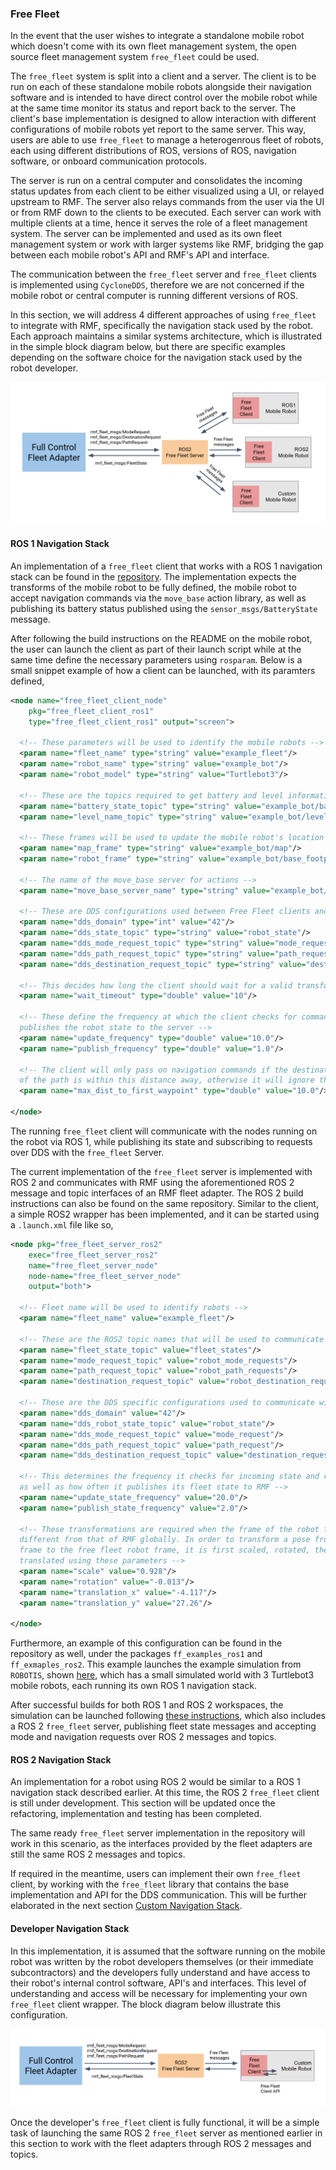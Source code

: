 
### Free Fleet

In the event that the user wishes to integrate a standalone mobile robot which doesn't come with its own fleet management system, the open source fleet management system `free_fleet` could be used.

The `free_fleet` system is split into a client and a server. The client is to be run on each of these standalone mobile robots alongside their navigation software and is intended to have direct control over the mobile robot while at the same time monitor its status and report back to the server. The client's base implementation is designed to allow interaction with different configurations of mobile robots yet report to the same server. This way, users are able to use `free_fleet` to manage a heterogenrous fleet of robots, each using different distributions of ROS, versions of ROS, navigation software, or onboard communication protocols.

The server is run on a central computer and consolidates the incoming status updates from each client to be either visualized using a UI, or relayed upstream to RMF. The server also relays commands from the user via the UI or from RMF down to the clients to be executed. Each server can work with multiple clients at a time, hence it serves the role of a fleet management system. The server can be implemented and used as its own fleet management system or work with larger systems like RMF, bridging the gap between each mobile robot's API and RMF's API and interface.

The communication between the `free_fleet` server and `free_fleet` clients is implemented using `CycloneDDS`, therefore we are not concerned if the mobile robot or central computer is running different versions of ROS.

In this section, we will address 4 different approaches of using `free_fleet` to integrate with RMF, specifically the navigation stack used by the robot. Each approach maintains a similar systems architecture, which is illustrated in the simple block diagram below, but there are specific examples depending on the software choice for the navigation stack used by the robot developer.

<img src="images/free_fleet_block_diagram.png">

#### ROS 1 Navigation Stack

An implementation of a `free_fleet` client that works with a ROS 1 navigation stack can be found in the [repository](https://github.com/osrf/free_fleet). The implementation expects the transforms of the mobile robot to be fully defined, the mobile robot to accept navigation commands via the `move_base` action library, as well as publishing its battery status published using the `sensor_msgs/BatteryState` message.

After following the build instructions on the README on the mobile robot, the user can launch the client as part of their launch script while at the same time define the necessary parameters using `rosparam`. Below is a small snippet example of how a client can be launched, with its paramters defined,

```xml
<node name="free_fleet_client_node"
    pkg="free_fleet_client_ros1"
    type="free_fleet_client_ros1" output="screen">

  <!-- These parameters will be used to identify the mobile robots -->
  <param name="fleet_name" type="string" value="example_fleet"/>
  <param name="robot_name" type="string" value="example_bot"/>
  <param name="robot_model" type="string" value="Turtlebot3"/>

  <!-- These are the topics required to get battery and level information -->
  <param name="battery_state_topic" type="string" value="example_bot/battery_state"/>
  <param name="level_name_topic" type="string" value="example_bot/level_name"/>

  <!-- These frames will be used to update the mobile robot's location -->
  <param name="map_frame" type="string" value="example_bot/map"/>
  <param name="robot_frame" type="string" value="example_bot/base_footprint"/>

  <!-- The name of the move_base server for actions -->
  <param name="move_base_server_name" type="string" value="example_bot/move_base"/>

  <!-- These are DDS configurations used between Free Fleet clients and servers -->
  <param name="dds_domain" type="int" value="42"/>
  <param name="dds_state_topic" type="string" value="robot_state"/>
  <param name="dds_mode_request_topic" type="string" value="mode_request"/>
  <param name="dds_path_request_topic" type="string" value="path_request"/>
  <param name="dds_destination_request_topic" type="string" value="destination_request"/>

  <!-- This decides how long the client should wait for a valid transform and action server before failing -->
  <param name="wait_timeout" type="double" value="10"/>

  <!-- These define the frequency at which the client checks for commands and
  publishes the robot state to the server -->
  <param name="update_frequency" type="double" value="10.0"/>
  <param name="publish_frequency" type="double" value="1.0"/>

  <!-- The client will only pass on navigation commands if the destination or first waypoint
  of the path is within this distance away, otherwise it will ignore the command -->
  <param name="max_dist_to_first_waypoint" type="double" value="10.0"/>

</node>
```

The running `free_fleet` client will communicate with the nodes running on the robot via ROS 1, while publishing its state and subscribing to requests over DDS with the `free_fleet` Server.

The current implementation of the `free_fleet` server is implemented with ROS 2 and communicates with RMF using the aforementioned ROS 2 message and topic interfaces of an RMF fleet adapter. The ROS 2 build instructions can also be found on the same repository. Similar to the client, a simple ROS2 wrapper has been implemented, and it can be started using a `.launch.xml` file like so,

```xml
<node pkg="free_fleet_server_ros2"
    exec="free_fleet_server_ros2"
    name="free_fleet_server_node"
    node-name="free_fleet_server_node"
    output="both">

  <!-- Fleet name will be used to identify robots -->
  <param name="fleet_name" value="example_fleet"/>

  <!-- These are the ROS2 topic names that will be used to communicate with RMF -->
  <param name="fleet_state_topic" value="fleet_states"/>
  <param name="mode_request_topic" value="robot_mode_requests"/>
  <param name="path_request_topic" value="robot_path_requests"/>
  <param name="destination_request_topic" value="robot_destination_requests"/>

  <!-- These are the DDS specific configurations used to communicate with the clients -->
  <param name="dds_domain" value="42"/>
  <param name="dds_robot_state_topic" value="robot_state"/>
  <param name="dds_mode_request_topic" value="mode_request"/>
  <param name="dds_path_request_topic" value="path_request"/>
  <param name="dds_destination_request_topic" value="destination_request"/>

  <!-- This determines the frequency it checks for incoming state and request messages,
  as well as how often it publishes its fleet state to RMF -->
  <param name="update_state_frequency" value="20.0"/>
  <param name="publish_state_frequency" value="2.0"/>

  <!-- These transformations are required when the frame of the robot fleet is
  different from that of RMF globally. In order to transform a pose from the RMF
  frame to the free fleet robot frame, it is first scaled, rotated, then
  translated using these parameters -->
  <param name="scale" value="0.928"/>
  <param name="rotation" value="-0.013"/>
  <param name="translation_x" value="-4.117"/>
  <param name="translation_y" value="27.26"/>

</node>
```

Furthermore, an example of this configuration can be found in the repository as well, under the packages `ff_examples_ros1` and `ff_exmaples_ros2`. This example launches the example simulation from `ROBOTIS`, shown [here](https://emanual.robotis.com/docs/en/platform/turtlebot3/simulation/#ros-1-simulation), which has a small simulated world with 3 Turtlebot3 mobile robots, each running its own ROS 1 navigation stack.

After successful builds for both ROS 1 and ROS 2 workspaces, the simulation can be launched following [these instructions](https://github.com/osrf/free_fleet#turtlebot3-simulation), which also includes a ROS 2 `free_fleet` server, publishing fleet state messages and accepting mode and navigation requests over ROS 2 messages and topics.

#### ROS 2 Navigation Stack

An implementation for a robot using ROS 2 would be similar to a ROS 1 navigation stack described earlier. At this time, the ROS 2 `free_fleet` client is still under development. This section will be updated once the refactoring, implementation and testing has been completed.

The same ready `free_fleet` server implementation in the repository will work in this scenario, as the interfaces provided by the fleet adapters are still the same ROS 2 messages and topics.

If required in the meantime, users can implement their own `free_fleet` client, by working with the `free_fleet` library that contains the base implementation and API for the DDS communication. This will be further elaborated in the next section [Custom Navigation Stack](#custom-navigation-stack).

#### Developer Navigation Stack

In this implementation, it is assumed that the software running on the mobile robot was written by the robot developers themselves (or their immediate subcontractors) and the developers fully understand and have access to their robot's internal control software, API's and interfaces. This level of understanding and access will be necessary for implementing your own `free_fleet` client wrapper. The block diagram below illustrate this configuration.

<img src="images/free_fleet_custom_config.png">

Once the developer's `free_fleet` client is fully functional, it will be a simple task of launching the same ROS 2 `free_fleet` server as mentioned earlier in this section to work with the fleet adapters through ROS 2 messages and topics.